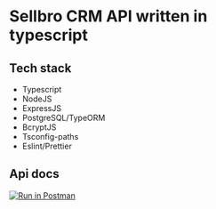 # Sellbro CRM API written in typescript

## Tech stack

* Typescript
* NodeJS
* ExpressJS
* PostgreSQL/TypeORM
* BcryptJS
* Tsconfig-paths
* Eslint/Prettier 

## Api docs

[![Run in Postman](https://run.pstmn.io/button.svg)](https://app.getpostman.com/run-collection/ed4ed700dcc55b2c1f1c)
